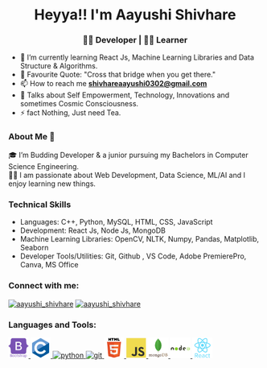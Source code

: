 <h1 align="center">Heyya!! I'm Aayushi Shivhare</h1>
<h3 align="center">👩‍💻 Developer  | 🙋‍♂️ Learner </h3>


- 🌱 I’m currently learning React Js, Machine Learning Libraries and Data Structure & Algorithms.
- 💙​ Favourite Quote: "Cross that bridge when you get there."
- 📫 How to reach me **shivhareaayushi0302@gmail.com**
- 💬 Talks about Self Empowerment, Technology, Innovations and sometimes Cosmic Consciousness.
- ⚡ fact Nothing, Just need Tea.

### About Me 🚀
🎓 I’m Budding Developer & a junior pursuing my Bachelors in Computer Science Engineering.</br>
👨‍💻  I am passionate about Web Development, Data Science, ML/AI and I enjoy learning new things. </br>

### Technical Skills
- Languages: C++, Python, MySQL, HTML, CSS, JavaScript
- Development: React Js, Node Js, MongoDB
- Machine Learning Libraries: OpenCV, NLTK, Numpy, Pandas, Matplotlib, Seaborn
- Developer Tools/Utilities: Git, Github , VS Code, Adobe PremierePro, Canva, MS Office


<h3 align="left">Connect with me:</h3>
<p align="left">
<a href="https://twitter.com/ShivhareAayushi?t=PNPQErGTKYEDoRwcvnXchg&s=08" target="blank"><img align="center" src="https://cdn.jsdelivr.net/npm/simple-icons@3.0.1/icons/twitter.svg" alt="aayushi_shivhare" height="30" width="40" /></a>
<a href="https://www.linkedin.com/in/aayushi-shivhare-6bb4b3200/" target="blank"><img align="center" src="https://cdn.jsdelivr.net/npm/simple-icons@3.0.1/icons/linkedin.svg" alt="aayushi_shivhare" height="30" width="40" /></a>
</p>

<h3 align="left">Languages and Tools:</h3>
<p align="left"> <a href="https://getbootstrap.com" target="_blank"> <img src="https://raw.githubusercontent.com/devicons/devicon/master/icons/bootstrap/bootstrap-plain-wordmark.svg" alt="bootstrap" width="40" height="40"/> </a> <a href="https://www.cprogramming.com/" target="_blank"> <img src="https://raw.githubusercontent.com/devicons/devicon/master/icons/c/c-original.svg" alt="c" width="40" height="40"/> </a> <a href="https://www.python.org/" target="_blank"> <img src="https://pluspng.com/img-png/python-logo-png-big-image-png-2400.png" alt="python" width="40" height="40"/> </a> <a href="https://git-scm.com/" target="_blank"> <img src="https://www.vectorlogo.zone/logos/git-scm/git-scm-icon.svg" alt="git" width="40" height="40"/> </a> <a href="https://www.w3.org/html/" target="_blank"> <img src="https://raw.githubusercontent.com/devicons/devicon/master/icons/html5/html5-original-wordmark.svg" alt="html5" width="40" height="40"/> </a> <a href="https://developer.mozilla.org/en-US/docs/Web/JavaScript" target="_blank"> <img src="https://raw.githubusercontent.com/devicons/devicon/master/icons/javascript/javascript-original.svg" alt="javascript" width="40" height="40"/> </a> <a href="https://www.mongodb.com/" target="_blank"> <img src="https://raw.githubusercontent.com/devicons/devicon/master/icons/mongodb/mongodb-original-wordmark.svg" alt="mongodb" width="40" height="40"/> </a> <a href="https://nodejs.org" target="_blank"> <img src="https://raw.githubusercontent.com/devicons/devicon/master/icons/nodejs/nodejs-original-wordmark.svg" alt="nodejs" width="40" height="40"/> </a> <a href="https://reactjs.org/" target="_blank"> <img src="https://raw.githubusercontent.com/devicons/devicon/master/icons/react/react-original-wordmark.svg" alt="react" width="40" height="40"/> </a> </p>


